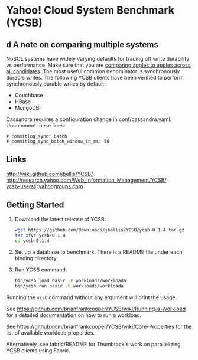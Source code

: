 Yahoo! Cloud System Benchmark (YCSB)
====================================
   d
A note on comparing multiple systems
------------------------------------

NoSQL systems have widely varying defaults for trading off write durability vs performance.  Make sure that you are [comparing apples to apples across all candidates](http://www.datastax.com/dev/blog/how-not-to-benchmark-cassandra-a-case-study).  The most useful common denominator is synchronously durable writes.  The following YCSB clients have been verified to perform synchronously durable writes by default:

- Couchbase
- HBase
- MongoDB

Cassandra requires a configuration change in conf/cassandra.yaml.  Uncomment these lines:

    # commitlog_sync: batch
    # commitlog_sync_batch_window_in_ms: 50

Links
-----
http://wiki.github.com/jbellis/YCSB/  
http://research.yahoo.com/Web_Information_Management/YCSB/  
ycsb-users@yahoogroups.com  

Getting Started
---------------

1. Download the latest release of YCSB:

    ```sh
    wget https://github.com/downloads/jbellis/YCSB/ycsb-0.1.4.tar.gz
    tar xfvz ycsb-0.1.4
    cd ycsb-0.1.4
    ```
    
2. Set up a database to benchmark. There is a README file under each binding 
   directory.

3. Run YCSB command. 
    
    ```sh
    bin/ycsb load basic -P workloads/workloada
    bin/ycsb run basic -P workloads/workloada
    ```

  Running the `ycsb` command without any argument will print the usage. 
   
  See https://github.com/brianfrankcooper/YCSB/wiki/Running-a-Workload
  for a detailed documentation on how to run a workload.

  See https://github.com/brianfrankcooper/YCSB/wiki/Core-Properties for 
  the list of available workload properties.

  Alternatively, see fabric/README for Thumbtack's work on parallelizing
  YCSB clients using Fabric.
